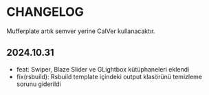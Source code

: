 # CHANGELOG

Mufferplate artık semver yerine CalVer kullanacaktır.

## 2024.10.31

- feat: Swiper, Blaze Slider ve GLightbox kütüphaneleri eklendi
- fix(rsbuild): Rsbuild template içindeki output klasörünü temizleme sorunu giderildi